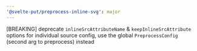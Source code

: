 ```yaml
---
'@svelte-put/preprocess-inline-svg': major
---
```


[BREAKING] deprecate `inlineSrcAttributeName` & `keepInlineSrcAttribute` options for individual source config, use the global `PreprocessConfig` (second arg to preprocess) instead
